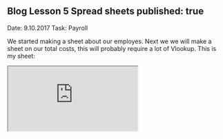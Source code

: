 Blog Lesson 5 Spread sheets
published: true
---
Date: 9.10.2017   Task: Payroll

We started making a sheet about our employes. Next we we will make a sheet on our total costs, this will probably require a lot of Vlookup. This is my sheet:

<iframe src="https://docs.google.com/spreadsheets/d/e/2PACX-1vSRDM6M5oHobQm5HDMG8t9IexUt_IKjaxXxG-ujEAgUeonB0F0UvfV2DQZmeKrJhe68dJlUZktDC82m/pubhtml?widget=true&amp;headers=false"></iframe>
